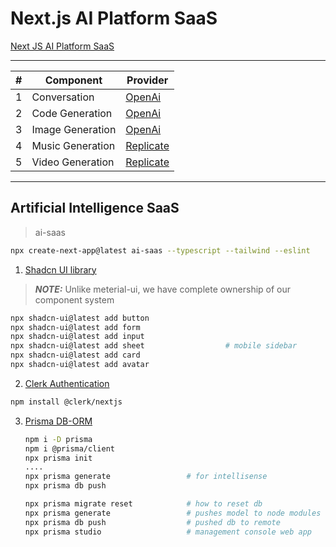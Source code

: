 # Next.js AI Platform SaaS

[Next JS AI Platform SaaS](https://www.youtube.com/watch?v=ffJ38dBzrlY)

---
| # | Component  | Provider  |
|--- |---|---|
| 1 | Conversation | [OpenAi](https://openai.com/) |
| 2 | Code Generation | [OpenAi](https://openai.com/)  |
| 3 | Image Generation | [OpenAi](https://openai.com/)  |
| 4 | Music Generation | [Replicate](https://replicate.com/)  |
| 5 | Video Generation | [Replicate](https://replicate.com/)  |
---
## Artificial Intelligence SaaS
> ai-saas
``` bash
npx create-next-app@latest ai-saas --typescript --tailwind --eslint
```

1. [Shadcn UI library](https://ui.shadcn.com/docs)
> **_NOTE:_**  Unlike meterial-ui, we have complete ownership of our component system
``` bash
npx shadcn-ui@latest add button
npx shadcn-ui@latest add form
npx shadcn-ui@latest add input
npx shadcn-ui@latest add sheet                  # mobile sidebar
npx shadcn-ui@latest add card
npx shadcn-ui@latest add avatar
```

2. [Clerk Authentication](https://clerk.com/)
``` bash
npm install @clerk/nextjs
```

3. [Prisma DB-ORM](https://www.prisma.io/)
    ``` bash
    npm i -D prisma
    npm i @prisma/client
    npx prisma init
    ....
    npx prisma generate                 # for intellisense
    npx prisma db push

    npx prisma migrate reset            # how to reset db
    npx prisma generate                 # pushes model to node modules so you can use
    npx prisma db push                  # pushed db to remote
    npx prisma studio                   # management console web app